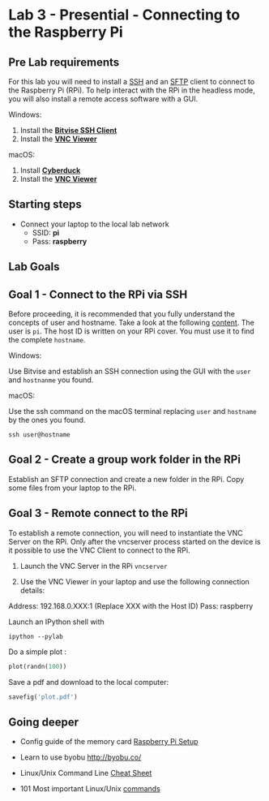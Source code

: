 # Lab 3 - Presential - Connecting to the Raspberry Pi

## Pre Lab requirements
For this lab you will need to install a [SSH](https://en.wikipedia.org/wiki/Secure_Shell_Protocol) and an [SFTP](https://en.wikipedia.org/wiki/SSH_File_Transfer_Protocol) client to connect to the Raspberry Pi (RPi). To help interact with the RPi in the headless mode, you will also install a remote access software with a GUI.

Windows:

1. Install the [**Bitvise SSH Client**](https://www.bitvise.com/ssh-client-download)
2. Install the [**VNC Viewer**](https://www.realvnc.com/pt/connect/download/viewer)

macOS:

1. Install [**Cyberduck**](https://cyberduck.io)
2. Install the [**VNC Viewer**](https://www.realvnc.com/pt/connect/download/viewer)

## Starting steps
* Connect your laptop to the local lab network
  * SSID: **pi**
  * Pass: **raspberry**

## Lab Goals

## Goal 1 - Connect to the RPi via SSH
Before proceeding, it is recommended that you fully understand the concepts of user and hostname. Take a look at the following [content](https://searchnetworking.techtarget.com/definition/host).
The user is `pi`. The host ID is written on your RPi cover. You must use it to find the complete `hostname`.

Windows:

Use Bitvise and establish an SSH connection using the GUI with the `user` and `hostnanme` you found.

macOS:

Use the ssh command on the macOS terminal replacing `user` and `hostname` by the ones you found.

`
ssh user@hostname
`

## Goal 2 - Create a group work folder in the RPi 
Establish an SFTP connection and create a new folder in the RPi. Copy some files from your laptop to the RPi.

## Goal 3 - Remote connect to the RPi

To establish a remote connection, you will need to instantiate the VNC Server on the RPi. Only after the vncserver process started on the device is it possible to use the VNC Client to connect to the RPi.

1. Launch the VNC Server in the RPi
`
vncserver
`

2. Use the VNC Viewer in your laptop and use the following connection details:

Address: 192.168.0.XXX:1 (Replace XXX with the Host ID)
Pass: raspberry

Launch an IPython shell with

`
ipython --pylab
`

Do a simple plot :

```python
plot(randn(100))
```


Save a pdf and download to the local computer:  

```python
savefig('plot.pdf')
```


## Going deeper
* Config guide of the memory card [Raspberry Pi Setup](oldlabs/lab5.1-setting-up-raspberry-pi.md)

* Learn to use byobu http://byobu.co/

* Linux/Unix Command Line [Cheat Sheet](https://sites.tufts.edu/cbi/files/2013/01/linux_cheat_sheet.pdf)

* 101 Most important Linux/Unix [commands](https://dev.to/awwsmm/101-bash-commands-and-tips-for-beginners-to-experts-30je)